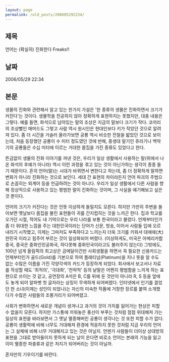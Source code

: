 ```yaml
---
layout: page
permalink: /old_posts/200605292234/
---
```


## 제목
언어는 (확실히) 진화한다 Freaks!!

## 날짜
2006/05/29 22:34

## 본문
생물의 진화와 관련해서 알고 있는 한가지 가설은 '한 종류의 생물은 진화하면서 크기가 커진다'는 것이다. 생물학을 전공하지 않아 정확하게 표현하지는 못했지만, 대충 내용은 그렇다. 예를 들면, 화석으로 남아있는 말의 조상은 지금의 말보다 크기가 작다. 코끼리의 조상뻘인 매머드도 그렇고 사람 역시 원시인은 현대인보다 키가 작았던 것으로 알려져 있다.
좀 더 시간을 거슬러 올라가보면 공룡 역시 비슷한 전철을 밟았던 것으로 보이는데, 처음 등장했던 공룡이 수 미터 정도였던 것에 반해, 중생대 말기인 쥬라기나 백악기의 공룡들은 수십 미터에 이르는 거대한 몸집을 가진 종류도 있었다고 한다.

뜬금없이 생물의 진화 이야기를 꺼낸 것은, 우리가 일상 생활에서 사용하는 말(위에서 나온 화석의 후예가 아니라) 역시 이런 과정을 겪고 있는 것이 아닌가하는 생각이 종종 들기 때문이다. 흔히 언어(말)는 시대가 바뀌면서 변한다고 하는데, 좀 더 정확하게 말하면 변화가 아니라 진화하는 것으로 보인다.
세대 간 표현의 차이라든지 언어 파괴의 주범으로 손꼽히는 외계어 등을 언급하려는 것이 아니다. 우리가 일상 생활에서 다른 사람을 향해 정상적으로 사용하고 있는 평범한 말이 진화하는 것이며, 그 사실을 얘기해보고 싶은 것 뿐이다.

언어의 크기가 커진다는 것은 언뜻 이상하게 들릴지도 모른다. 하지만 가만히 주변을 돌아보면 옛날보다 몸집을 불린 표현들이 귀를 간지럽히는 것을 느끼곤 한다.
집과 학교를 오가던 시절, 적어도 내 기억으로는 우리 나라를 보통 한국이라고 불렀다. 언제부터인가 좀 더 위대한 느낌을 주는 대한민국이라는 단어가 신문, 방송, 이어서 사람들 입에 오르내리기 시작했고, 이제는 그마저도 부족하다고 느끼는지 더욱 크기를 키워서 대애애(大)한민국 이라고 힘주어 부르는 것이 일상화되어 버렸다. (이상하게도, 미국은 아메리카합중국, 중국은 중화인민공화국, 하다못해 중화민국이라고도 불러주지 않는다)
그밖에도, 100년 넘게 올림픽의 최고상은 금메달이건만 사회생활을 하면서 꼭 필요한 신용카드는 언제부터인가 골드(Gold)를 기본으로 하여 플래티넘(Platinum)을 지나 뜻을 알 수도 없는 수많은 이름을 가진 각양각색의 카드가 등장하게 되었다. 회사에서 보고서나 자료를 작성할 때도 '최적의', '극대화', '전략적' 등의 낱말은 어쩐지 평범함을 느끼게 하는 표현으로 쓰이는 것 같고, 공연장의 A석은 B, C를 뒤에 둔 것만이 아니라 R, S 등을 앞에도 놓게 되어 알파벳 첫 글자라는 상징이 무색하게 되어버렸다. 인터넷에서 인기를 끌었던 한 소녀(이제는 성인이 되었나)는 자신의 미숙한 작품에 거창한 장르를 붙여 소개했다가 수많은 사람들의 조롱거리가 되어버렸고.

사회가 변화하면서 새로운 개념이 생겨나고 과거의 것이 가치를 잃어가는 현상은 피할 수 없을지 모른다. 하지만 가스통에 끼워놓은 풍선이 부푸는 것처럼 점점 위대해져 가는 일상의 표현을 바라보면서 그 옛날 멸종해버린 공룡이 생각나는 것 또한 피할 수가 없다. 공룡이 생활력에 비해 너무도 거대해져 환경에 적응하지 못한 것처럼 지금 우리의 언어는 그 실체에 비해 너무 거대해지고 있는 것은 아닐지. 언젠가 사람들이 더이상 상대방의 표현을 그대로 받아들이지 못하게 되는 날이 온다면 비로소 언어는 본래의 기능을 잃고 이미 멸종한 파충류과 같은 처지가 되어버리는 것이 아닐까.

혼자만의 기우이기를 바란다.